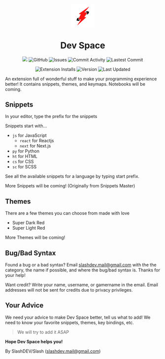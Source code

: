 <p align="center">
    <img width="15%" src="./img/logo.png">
  <h1 align="center">Dev Space</h1>
</p>
<p align="center">
    <img src="https://img.shields.io/badge/slashDEV-devspace-red">
    <img alt="GitHub" src="https://img.shields.io/github/license/zer0less/devspace">
    <img alt="Issues" src="https://img.shields.io/github/issues/zer0less/devspace?logo=github">
    <img alt="Commit Activity" src="https://img.shields.io/github/commit-activity/m/zer0less/devspace?logo=github">
    <img alt="Lastest Commit" src="https://img.shields.io/github/last-commit/zer0less/devspace?logo=github">
</p>
<p align="center">
    <img alt="Extension Installs" src="https://img.shields.io/visual-studio-marketplace/i/SlashDEV.devspace?logo=visual%20studio%20code">
    <img alt="Version" src="https://img.shields.io/visual-studio-marketplace/v/SlashDEV.devspace?logo=visual%20studio%20code">
    <img alt="Last Updated" src="https://img.shields.io/visual-studio-marketplace/last-updated/SlashDEV.devspace?label=updated">
</p>

An extension full of wonderful stuff to make your programming experience better! It contains snippets, themes, and keymaps. Notebooks will be coming.

## Snippets

In your editor, type the prefix for the snippets

Snippets start with...
- `js` for JavaScript
    - `react` for Reactjs
    - `next` for Next.js
- `py` for Python
- `ht` for HTML
- `cs` for CSS
- `sc` for SCSS

See all the available snippets for a language by typing start prefix.

More Snippets will be coming! (Originally from Snippets Master)

## Themes

There are a few themes you can choose from made with love

- Super Dark Red
- Super Light Red

More Themes will be coming!

## Bug/Bad Syntax

Found a bug or a bad syntax? Email slashdev.mail@gmail.com with the the category, the name if possible, and where the bug/bad syntax is. Thanks for your help!

Want credit? Write your name, username, or gamername in the email. Email addresses will not be sent for credits due to privacy privileges.

## Your Advice

We need your advice to make Dev Space better, tell us what to add! We need to know your favorite snippets, themes, key bindings, etc.

> We will try to add it ASAP

**Hope Dev Space helps you!**

By SlashDEV/Slash (slashdev.mail@gmail.com)